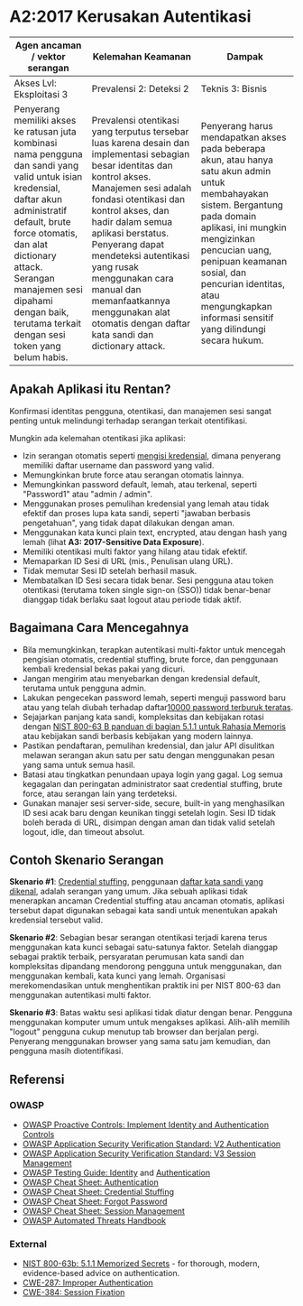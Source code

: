 # A2:2017 Kerusakan Autentikasi

| Agen ancaman / vektor serangan | Kelemahan Keamanan           | Dampak               |
| -- | -- | -- |
| Akses Lvl: Eksploitasi 3 | Prevalensi 2: Deteksi 2 | Teknis 3: Bisnis |
|Penyerang memiliki akses ke ratusan juta kombinasi nama pengguna dan sandi yang valid untuk isian kredensial, daftar akun administratif default, brute force otomatis, dan alat dictionary attack. Serangan manajemen sesi dipahami dengan baik, terutama terkait dengan sesi token yang belum habis.| Prevalensi otentikasi yang terputus tersebar luas karena desain dan implementasi sebagian besar identitas dan kontrol akses. Manajemen sesi adalah fondasi otentikasi dan kontrol akses, dan hadir dalam semua aplikasi berstatus. Penyerang dapat mendeteksi autentikasi yang rusak menggunakan cara manual dan memanfaatkannya menggunakan alat otomatis dengan daftar kata sandi dan dictionary attack.|Penyerang harus mendapatkan akses pada beberapa akun, atau hanya satu akun admin untuk membahayakan sistem. Bergantung pada domain aplikasi, ini mungkin mengizinkan pencucian uang, penipuan keamanan sosial, dan pencurian identitas, atau mengungkapkan informasi sensitif yang dilindungi secara hukum.|

## Apakah Aplikasi itu Rentan?

Konfirmasi identitas pengguna, otentikasi, dan manajemen sesi sangat penting untuk melindungi terhadap serangan terkait otentifikasi.

Mungkin ada kelemahan otentikasi jika aplikasi:

* Izin serangan otomatis seperti [mengisi kredensial](https://www.owasp.org/index.php/Credential_stuffing), dimana penyerang memiliki daftar username dan password yang valid.
* Memungkinkan brute force atau serangan otomatis lainnya.
* Memungkinkan password default, lemah, atau terkenal, seperti "Password1" atau "admin / admin".
* Menggunakan proses pemulihan kredensial yang lemah atau tidak efektif dan proses lupa kata sandi, seperti "jawaban berbasis pengetahuan", yang tidak dapat dilakukan dengan aman.
* Menggunakan kata kunci plain text, encrypted, atau dengan hash yang lemah (lihat **A3: 2017-Sensitive Data Exposure**).
* Memiliki otentikasi multi faktor yang hilang atau tidak efektif.
* Memaparkan ID Sesi di URL (mis., Penulisan ulang URL).
* Tidak memutar Sesi ID setelah berhasil masuk.
* Membatalkan ID Sesi secara tidak benar. Sesi pengguna atau token otentikasi (terutama token single sign-on (SSO)) tidak benar-benar dianggap tidak berlaku saat logout atau periode tidak aktif.

## Bagaimana Cara Mencegahnya

* Bila memungkinkan, terapkan autentikasi multi-faktor untuk mencegah pengisian otomatis, credential stuffing, brute force, dan penggunaan kembali kredensial bekas pakai yang dicuri.
* Jangan mengirim atau menyebarkan dengan kredensial default, terutama untuk pengguna admin.
* Lakukan pengecekan password lemah, seperti menguji password baru atau yang telah diubah terhadap daftar[10000 password terburuk teratas](https://github.com/danielmiessler/SecLists/tree/master/Passwords).
* Sejajarkan panjang kata sandi, kompleksitas dan kebijakan rotasi dengan [NIST 800-63 B panduan di bagian 5.1.1 untuk Rahasia Memoris](https://pages.nist.gov/800-63-3/sp800-63b.html#memsecret) atau kebijakan sandi berbasis kebijakan yang modern lainnya.
* Pastikan pendaftaran, pemulihan kredensial, dan jalur API disulitkan melawan serangan akun satu per satu dengan menggunakan pesan yang sama untuk semua hasil.
* Batasi atau tingkatkan penundaan upaya login yang gagal. Log semua kegagalan dan peringatan administrator saat credential stuffing, brute force, atau serangan lain yang terdeteksi.
* Gunakan manajer sesi server-side, secure, built-in yang menghasilkan ID sesi acak baru dengan keunikan tinggi setelah login. Sesi ID tidak boleh berada di URL, disimpan dengan aman dan tidak valid setelah logout, idle, dan timeout absolut.

## Contoh Skenario Serangan

**Skenario  #1**: [Credential stuffing](https://www.owasp.org/index.php/Credential_stuffing), penggunaan [daftar kata sandi yang dikenal](https://github.com/danielmiessler/SecLists), adalah serangan yang umum. Jika sebuah aplikasi tidak menerapkan ancaman Credential stuffing atau ancaman otomatis, aplikasi tersebut dapat digunakan sebagai kata sandi untuk menentukan apakah kredensial tersebut valid.

**Skenario #2**: Sebagian besar serangan otentikasi terjadi karena terus menggunakan kata kunci sebagai satu-satunya faktor. Setelah dianggap sebagai praktik terbaik, persyaratan perumusan kata sandi dan kompleksitas dipandang mendorong pengguna untuk menggunakan, dan menggunakan kembali, kata kunci yang lemah. Organisasi merekomendasikan untuk menghentikan praktik ini per NIST 800-63 dan menggunakan autentikasi multi faktor.

**Skenario #3**: Batas waktu sesi aplikasi tidak diatur dengan benar. Pengguna menggunakan komputer umum untuk mengakses aplikasi. Alih-alih memilih "logout" pengguna cukup menutup tab browser dan berjalan pergi. Penyerang menggunakan browser yang sama satu jam kemudian, dan pengguna masih diotentifikasi.

## Referensi

### OWASP

* [OWASP Proactive Controls: Implement Identity and Authentication Controls](https://www.owasp.org/index.php/OWASP_Proactive_Controls#5:_Implement_Identity_and_Authentication_Controls)
* [OWASP Application Security Verification Standard: V2 Authentication](https://www.owasp.org/index.php/Category:OWASP_Application_Security_Verification_Standard_Project#tab=Home)
* [OWASP Application Security Verification Standard: V3 Session Management](https://www.owasp.org/index.php/Category:OWASP_Application_Security_Verification_Standard_Project#tab=Home)
* [OWASP Testing Guide: Identity](https://www.owasp.org/index.php/Testing_Identity_Management)
 and [Authentication](https://www.owasp.org/index.php/Testing_for_authentication)
* [OWASP Cheat Sheet: Authentication](https://www.owasp.org/index.php/Authentication_Cheat_Sheet)
* [OWASP Cheat Sheet: Credential Stuffing](https://www.owasp.org/index.php/Credential_Stuffing_Prevention_Cheat_Sheet)
* [OWASP Cheat Sheet: Forgot Password](https://www.owasp.org/index.php/Forgot_Password_Cheat_Sheet)
* [OWASP Cheat Sheet: Session Management](https://www.owasp.org/index.php/Session_Management_Cheat_Sheet)
* [OWASP Automated Threats Handbook](https://www.owasp.org/index.php/OWASP_Automated_Threats_to_Web_Applications)

### External

* [NIST 800-63b: 5.1.1 Memorized Secrets](https://pages.nist.gov/800-63-3/sp800-63b.html#memsecret) - for thorough, modern, evidence-based advice on authentication. 
* [CWE-287: Improper Authentication](https://cwe.mitre.org/data/definitions/287.html)
* [CWE-384: Session Fixation](https://cwe.mitre.org/data/definitions/384.html)
